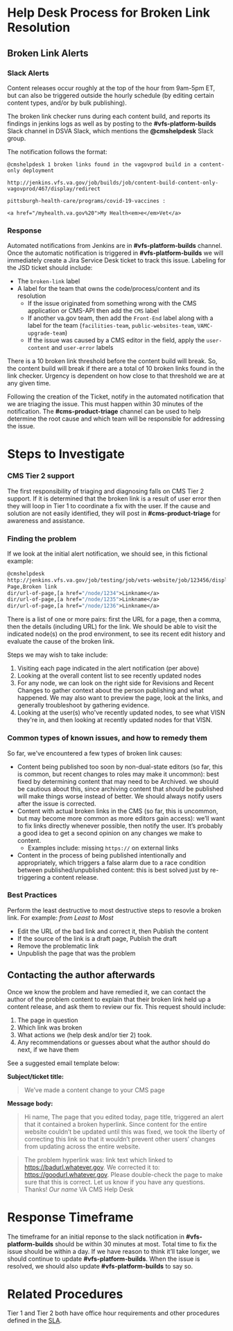 # Help Desk Process for Broken Link Resolution

## Broken Link Alerts

### Slack Alerts
Content releases occur roughly at the top of the hour from 9am-5pm ET, but can also be triggered outside the hourly schedule (by editing certain content types, and/or by bulk publishing).

The broken link checker runs during each content build, and reports its findings in jenkins logs as well as by posting to the **#vfs-platform-builds** Slack channel in DSVA Slack, which mentions the **@cmshelpdesk** Slack group.

The notification follows the format:

```
@cmshelpdesk 1 broken links found in the vagovprod build in a content-only deployment

http://jenkins.vfs.va.gov/job/builds/job/content-build-content-only-vagovprod/467/display/redirect

pittsburgh-health-care/programs/covid-19-vaccines :

<a href="/myhealth.va.gov%20">My Health<em>e</em>Vet</a>
```

### Response
Automated notifications from Jenkins are in **#vfs-platform-builds** channel.  Once the automatic notification is triggered in **#vfs-platform-builds** we will immediately create a Jira Service Desk ticket to track this issue. Labeling for the JSD ticket should include:
  - The `broken-link` label
  - A label for the team that owns the code/process/content and its resolution
    - If the issue originated from something wrong with the CMS application or CMS-API then add the `CMS` label
    - If another va.gov team, then add the `Front-End` label along with a label for the team (`facilities-team`, `public-websites-team`, `VAMC-upgrade-team`)
    - If the issue was caused by a CMS editor in the field, apply the `user-content` and `user-error` labels

There is a 10 broken link threshold before the content build will break. So, the content build will break if there are a total of 10 broken links found in the link checker. Urgency is dependent on how close to that threshold we are at any given time.

Following the creation of the Ticket, notify in the automated notification that we are triaging the issue. This must happen within 30 minutes of the notification.
The **#cms-product-triage** channel can be used to help determine the root cause and which team will be responsible for addressing the issue.

# Steps to Investigate

### CMS Tier 2 support
The first responsibility of triaging and diagnosing falls on CMS Tier 2 support. If it is determined that the broken link is a result of user error then they will loop in Tier 1 to coordinate a fix with the user. If the cause and solution are not easily identified, they will post in **#cms-product-triage** for awareness and assistance.

### Finding the problem
If we look at the initial alert notification, we should see, in this fictional example:
```4 broken links found in the vagovprod build
@cmshelpdesk
http://jenkins.vfs.va.gov/job/testing/job/vets-website/job/123456/display/redirect
Page,Broken link
dir/url-of-page,[a href="/node/1234">Linkname</a>
dir/url-of-page,[a href="/node/1235">Linkname</a>
dir/url-of-page,[a href="/node/1236">Linkname</a>
```
There is a list of one or more pairs: first the URL for a page, then a comma, then the details (including URL) for the link. We should be able to visit the indicated node(s) on the prod environment, to see its recent edit history and evaluate the cause of the broken link.

Steps we may wish to take include:
1. Visiting each page indicated in the alert notification (per above)
2. Looking at the overall content list to see recently updated nodes
3. For any node, we can look on the right side for Revisions and Recent Changes to gather context about the person publishing and what happened. We may also want to preview the page, look at the links, and generally troubleshoot by gathering evidence. 
4. Looking at the user(s) who've recently updated nodes, to see what VISN they're in, and then looking at recently updated nodes for that VISN.

### Common types of known issues, and how to remedy them
So far, we've encountered a few types of broken link causes:
- Content being published too soon by non-dual-state editors (so far, this is common, but recent changes to roles may make it uncommon): best fixed by determining content that may need to be Archived. we should be cautious about this, since archiving content that _should_ be published will make things worse instead of better. We should always notify users after the issue is corrected.
- Content with actual broken links in the CMS (so far, this is uncommon, but may become more common as more editors gain access): we’ll want to fix links directly whenever possible, then notify the user. It’s probably a good idea to get a second opinion on any changes we make to content.
  - Examples include: missing `https://` on external links
- Content in the process of being published intentionally and appropriately, which triggers a false alarm due to a race condition between published/unpublished content: this is best solved just by re-triggering a content release.

### Best Practices
Perform the least destructive to most destructive steps to resovle a broken link.  For example:
*from Least to Most*
- Edit the URL of the bad link and correct it, then Publish the content
- If the source of the link is a draft page, Publish the draft
- Remove the problematic link
- Unpublish the page that was the problem

## Contacting the author afterwards
Once we know the problem and have remedied it, we can contact the author of the problem content to explain that their broken link held up a content release, and ask them to review our fix. This request should include:
1. The page in question
1. Which link was broken 
1. What actions we (help desk and/or tier 2) took.
1. Any recommendations or guesses about what the author should do next, if we have them

See a suggested email template below:

**Subject/ticket title:**
>We’ve made a content change to your CMS page

**Message body:**
>Hi name,
>The page that you edited today, page title, triggered an alert that it contained a broken hyperlink. Since content for the entire website couldn’t be updated until this was fixed, we took the liberty of correcting this link so that it wouldn’t prevent other users’ changes from updating across the entire website.

>The problem hyperlink was: link text which linked to https://badurl.whatever.gov. We corrected it to: https://goodurl.whatever.gov. Please double-check the page to make sure that this is correct.
>Let us know if you have any questions.
>Thanks!
>_Our name_
>VA CMS Help Desk

# Response Timeframe
The timeframe for an initial reponse to the slack notification in **#vfs-platform-builds** should be within 30 minutes at most.
Total time to fix the issue should be within a day. If we have reason to think it’ll take longer, we should continue to update **#vfs-platform-builds**.
When the issue is resolved, we should also update **#vfs-platform-builds** to say so.

# Related Procedures
Tier 1 and Tier 2 both have office hour requirements and other procedures defined in the [SLA](./service_level_agreement.md#help-desk-service-level-agreement-sla).
